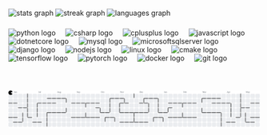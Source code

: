 <br clear="both">

<div align="Left">
  <img src="https://github-readme-stats.vercel.app/api?username=BharathRam125&hide_title=false&hide_rank=false&show_icons=true&include_all_commits=true&count_private=true&disable_animations=false&theme=dracula&locale=en&hide_border=false&order=1" height="150" alt="stats graph"  />
  <img src="https://streak-stats.demolab.com?user=BharathRam125&locale=en&mode=daily&theme=dracula&hide_border=false&border_radius=5&order=3" height="150" alt="streak graph"  />
  <img src="https://github-readme-stats.vercel.app/api/top-langs?username=BharathRam125&locale=en&hide_title=false&layout=compact&card_width=320&langs_count=5&theme=dracula&hide_border=false&order=2" height="150" alt="languages graph"  />
  <!-- <img src="https://github-profile-trophy.vercel.app?username=BharathRam125&theme=dracula&column=-1&row=1&margin-w=8&margin-h=8&no-bg=false&no-frame=false&order=4" height="150" alt="trophy graph"  />
  <img src="https://github-readme-activity-graph.vercel.app/graph?username=BharathRam125&radius=16&theme=react&area=true&order=5" height="300" alt="activity-graph graph"  />
</div> -->

###
<!--
<br clear="both">

<img align="right" height="100" src="https://media.giphy.com/media/UlexC9HXTiNz2/giphy.gif?cid=790b76117dunc9bik40qanusf4v2x6ca5ia1tsgcyf8s5ims&ep=v1_gifs_search&rid=giphy.gif&ct=g"  />
-->
###

<div align="left">
  <img src="https://cdn.jsdelivr.net/gh/devicons/devicon/icons/python/python-original.svg" height="30" alt="python logo"  />
  <img width="12" />
  <img src="https://cdn.jsdelivr.net/gh/devicons/devicon/icons/csharp/csharp-original.svg" height="30" alt="csharp logo"  />
  <img width="12" />
  <img src="https://cdn.jsdelivr.net/gh/devicons/devicon/icons/cplusplus/cplusplus-original.svg" height="30" alt="cplusplus logo"  />
  <img width="12" />
  <img src="https://cdn.jsdelivr.net/gh/devicons/devicon/icons/javascript/javascript-original.svg" height="30" alt="javascript logo"  />
  <img width="12" />
  <img src="https://cdn.jsdelivr.net/gh/devicons/devicon/icons/dotnetcore/dotnetcore-original.svg" height="30" alt="dotnetcore logo"  />
  <img width="12" />
  <img src="https://cdn.jsdelivr.net/gh/devicons/devicon/icons/mysql/mysql-original.svg" height="30" alt="mysql logo"  />
  <img width="12" />
  <img src="https://cdn.jsdelivr.net/gh/devicons/devicon/icons/microsoftsqlserver/microsoftsqlserver-plain.svg" height="30" alt="microsoftsqlserver logo"  />
  <img width="12" />
  <img src="https://cdn.jsdelivr.net/gh/devicons/devicon/icons/django/django-plain.svg" height="30" alt="django logo"  />
  <img width="12" />
  <img src="https://cdn.jsdelivr.net/gh/devicons/devicon/icons/nodejs/nodejs-original.svg" height="30" alt="nodejs logo"  />
  <img width="12" />
  <img src="https://cdn.jsdelivr.net/gh/devicons/devicon/icons/linux/linux-original.svg" height="30" alt="linux logo"  />
  <img width="12" />
  <img src="https://cdn.jsdelivr.net/gh/devicons/devicon/icons/cmake/cmake-original.svg" height="30" alt="cmake logo"  />
  <img width="12" />
  <img src="https://cdn.jsdelivr.net/gh/devicons/devicon/icons/tensorflow/tensorflow-original.svg" height="30" alt="tensorflow logo"  />
  <img width="12" />
  <img src="https://cdn.jsdelivr.net/gh/devicons/devicon/icons/pytorch/pytorch-original.svg" height="30" alt="pytorch logo"  />
  <img width="12" />
  <img src="https://cdn.jsdelivr.net/gh/devicons/devicon/icons/docker/docker-original.svg" height="30" alt="docker logo"  />
  <img width="12" />
  <img src="https://cdn.jsdelivr.net/gh/devicons/devicon/icons/git/git-original.svg" height="30" alt="git logo"  />
</div>

###
<br clear="both">
<!--<br clear="both">
<img src="https://raw.githubusercontent.com/BharathRam125/BharathRam125/output/github-contribution-grid-snake-dark.svg" alt="Snake animation" />
-->
<!-- <img src="https://raw.githubusercontent.com/BharathRam125/BharathRam125/output/snake.svg" alt="Snake animation" /> -->
<br clear="both">
<picture>
  <source media="(prefers-color-scheme: dark)" srcset="https://raw.githubusercontent.com/BharathRam125/BharathRam125/output/pacman-contribution-graph-dark.svg">
  <source media="(prefers-color-scheme: light)" srcset="https://raw.githubusercontent.com/BharathRam125/BharathRam125/output/pacman-contribution-graph.svg">
  <img alt="pacman contribution graph" src="https://raw.githubusercontent.com/BharathRam125/BharathRam125/output/pacman-contribution-graph.svg">
</picture>



###
